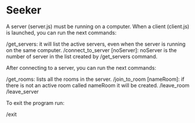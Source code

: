 # Seeker

A server (server.js) must be running on a computer. When a client (client.js) is launched, you can run the next commands:

/get_servers: it will list the active servers, even when the server is running on the same computer.
/connect_to_server [noServer]: noServer is the number of server in the list created by /get_servers command.

After connecting to a server, you can run the next commands:

/get_rooms: lists all the rooms in the server.
/join_to_room [nameRoom]: if there is not an active room called nameRoom it will be created.
/leave_room
/leave_server

To exit the program run:

/exit
